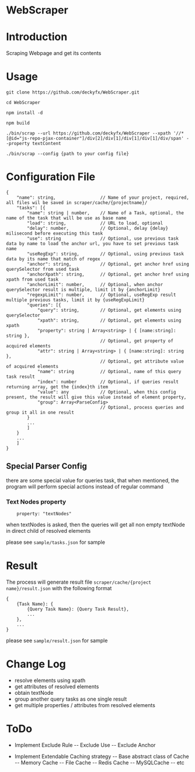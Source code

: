 WebScraper
===========

# Introduction
Scraping Webpage and get its contents

# Usage
```
git clone https://github.com/deckyfx/WebScraper.git

cd WebScraper

npm install -d

npm build

./bin/scrap --url https://github.com/deckyfx/WebScraper --xpath '//*[@id="js-repo-pjax-container"]/div[2]/div[1]/div[1]/div[1]/div/span' --property textContent

./bin/scrap --config {path to your config file}
```

# Configuration File
```
{
    "name": string,                 // Name of your project, required, all files wil be saved in scraper/cache/{projectname}/
    "tasks": [{
        "name": string | number,    // Name of a Task, optional, the name of the task that will be use as base name
        "load": string,             // URL to load, optional
        "delay": number,            // Optional, delay {delay} milisecond before executing this task
        "use": string               // Optional, use previous task data by name to load the anchor url, you have to set previous task name
        "useRegExp": string,        // Optional, using previous task data by its name that match of regex
        "anchor": string,           // Optional, get anchor href using querySelector from used task
        "anchorXpath": string,      // Optional, get anchor href using xpath from used task
        "anchorLimit": number,      // Optional, when anchor querySelector result is multiple, limit it by {anchorLimit}
        "regexpLimit": number,      // Optional, useRegExp result multiple previous tasks, limit it by {useRegExpLimit}
        "queries": [{               
            "query": string,        // Optional, get elements using querySelector
            "xpath": string,        // Optional, get elements using xpath
            "property": string | Array<string> | { [name:string]: string },
                                    // Optional, get property of acquired elements
            "attr": string | Array<string> | { [name:string]: string },
                                    // Optional, get attribute value of acquired elements
            "name": string          // Optional, name of this query task result
            "index": number         // Optional, if queries result returning array, get the {index}th item
            "value": any            // Optional, when this config present, the result will give this value instead of element property,
            "group": Array<ParseConfig>
                                    // Optional, process queries and group it all in one result
        }
        ...
        ]
    }
    ...
    ]
}
```

## Special Parser Config
there are some special value for queries task, that when mentioned, the program will perform special actions instead of regular command

### Text Nodes property
```
    property: "textNodes"
```
when textNodes is asked, then the queries will get all non empty textNode in direct child of resolved elements 


please see ```sample/tasks.json``` for sample 

# Result
The process will generate result file ```scraper/cache/{project name}/result.json```
with the following format

```
{
    {Task Name}: {
        {Query Task Name}: {Query Task Result},
        ...
    },
    ...
}
```

please see ```sample/result.json``` for sample 

# Change Log
 - resolve elements using xpath
 - get attributes of resolved elements
 - obtain textNode
 - group another query tasks as one single result
 - get multiple properties / attributes from resolved elements

# ToDo
 - Implement Exclude Rule
 -- Exclude Use
 -- Exclude Anchor

 - Implement Extendable Caching strategy
 -- Base abstract class of Cache
 -- Memory Cache
 -- File Cache
 -- Redis Cache
 -- MySQLCache
 -- etc